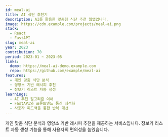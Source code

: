 ```yaml
---
id: meal-ai
title: AI 식단 추천기
description: AI를 활용한 맞춤형 식단 추천 웹앱입니다.
image: https://cdn.example.com/projects/meal-ai.png
stack:
  - React
  - FastAPI
slug: meal-ai
year: 2023
contribution: 70
period: 2023-01 ~ 2023-05
links:
  demo: https://meal-ai-demo.example.com
  repo: https://github.com/example/meal-ai
features:
  - 개인 맞춤 식단 분석
  - 영양소 기반 레시피 추천
  - 장보기 리스트 자동 생성
learnings:
  - AI 추천 알고리즘 이해
  - FastAPI와 프론트엔드 통신 최적화
  - 사용자 피드백을 통한 반복 개선
---
```


개인 맞춤 식단 분석과 영양소 기반 레시피 추천을 제공하는 서비스입니다.
장보기 리스트 자동 생성 기능을 통해 사용자의 편의성을 높였습니다.
